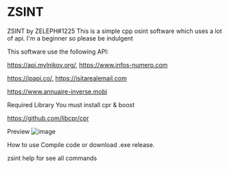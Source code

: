 # ZSINT
ZSINT by ZELEPH#1225
This is a simple cpp osint software which uses a lot of api. I'm a beginner so please be indulgent

This software use the following API:

https://api.mylnikov.org/, https://www.infos-numero.com

https://ipapi.co/, https://isitarealemail.com

https://www.annuaire-inverse.mobi

Required Library
You must install cpr & boost

https://github.com/libcpr/cpr

Preview
![image](https://user-images.githubusercontent.com/83141130/212472348-68b7ff3a-884d-4430-a272-19f0f69d4b90.png)

How to use
Compile code or download .exe release.

zsint help for see all commands
